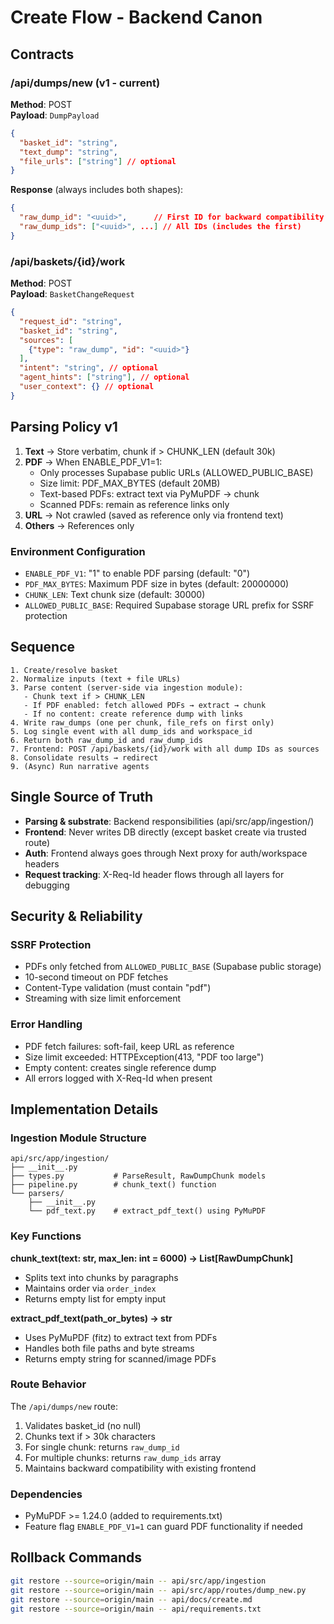 # Create Flow - Backend Canon

## Contracts

### /api/dumps/new (v1 - current)
**Method**: POST  
**Payload**: `DumpPayload`
```json
{
  "basket_id": "string",
  "text_dump": "string", 
  "file_urls": ["string"] // optional
}
```
**Response** (always includes both shapes):
```json
{
  "raw_dump_id": "<uuid>",      // First ID for backward compatibility
  "raw_dump_ids": ["<uuid>", ...] // All IDs (includes the first)
}
```

### /api/baskets/{id}/work
**Method**: POST  
**Payload**: `BasketChangeRequest`
```json
{
  "request_id": "string",
  "basket_id": "string",
  "sources": [
    {"type": "raw_dump", "id": "<uuid>"}
  ],
  "intent": "string", // optional
  "agent_hints": ["string"], // optional
  "user_context": {} // optional
}
```

## Parsing Policy v1

1. **Text** → Store verbatim, chunk if > CHUNK_LEN (default 30k)
2. **PDF** → When ENABLE_PDF_V1=1:
   - Only processes Supabase public URLs (ALLOWED_PUBLIC_BASE)
   - Size limit: PDF_MAX_BYTES (default 20MB)
   - Text-based PDFs: extract text via PyMuPDF → chunk
   - Scanned PDFs: remain as reference links only
3. **URL** → Not crawled (saved as reference only via frontend text)
4. **Others** → References only

### Environment Configuration
- `ENABLE_PDF_V1`: "1" to enable PDF parsing (default: "0")
- `PDF_MAX_BYTES`: Maximum PDF size in bytes (default: 20000000)
- `CHUNK_LEN`: Text chunk size (default: 30000)
- `ALLOWED_PUBLIC_BASE`: Required Supabase storage URL prefix for SSRF protection

## Sequence

```
1. Create/resolve basket
2. Normalize inputs (text + file URLs)
3. Parse content (server-side via ingestion module):
   - Chunk text if > CHUNK_LEN
   - If PDF enabled: fetch allowed PDFs → extract → chunk
   - If no content: create reference dump with links
4. Write raw_dumps (one per chunk, file_refs on first only)
5. Log single event with all dump_ids and workspace_id
6. Return both raw_dump_id and raw_dump_ids
7. Frontend: POST /api/baskets/{id}/work with all dump IDs as sources
8. Consolidate results → redirect
9. (Async) Run narrative agents
```

## Single Source of Truth

- **Parsing & substrate**: Backend responsibilities (api/src/app/ingestion/)
- **Frontend**: Never writes DB directly (except basket create via trusted route)
- **Auth**: Frontend always goes through Next proxy for auth/workspace headers
- **Request tracking**: X-Req-Id header flows through all layers for debugging

## Security & Reliability

### SSRF Protection
- PDFs only fetched from `ALLOWED_PUBLIC_BASE` (Supabase public storage)
- 10-second timeout on PDF fetches
- Content-Type validation (must contain "pdf")
- Streaming with size limit enforcement

### Error Handling
- PDF fetch failures: soft-fail, keep URL as reference
- Size limit exceeded: HTTPException(413, "PDF too large")
- Empty content: creates single reference dump
- All errors logged with X-Req-Id when present

## Implementation Details

### Ingestion Module Structure
```
api/src/app/ingestion/
├── __init__.py
├── types.py           # ParseResult, RawDumpChunk models
├── pipeline.py        # chunk_text() function
└── parsers/
    ├── __init__.py
    └── pdf_text.py    # extract_pdf_text() using PyMuPDF
```

### Key Functions

**chunk_text(text: str, max_len: int = 6000) -> List[RawDumpChunk]**
- Splits text into chunks by paragraphs
- Maintains order via `order_index`
- Returns empty list for empty input

**extract_pdf_text(path_or_bytes) -> str**
- Uses PyMuPDF (fitz) to extract text from PDFs
- Handles both file paths and byte streams
- Returns empty string for scanned/image PDFs

### Route Behavior

The `/api/dumps/new` route:
1. Validates basket_id (no null)
2. Chunks text if > 30k characters
3. For single chunk: returns `raw_dump_id`
4. For multiple chunks: returns `raw_dump_ids` array
5. Maintains backward compatibility with existing frontend

### Dependencies

- PyMuPDF >= 1.24.0 (added to requirements.txt)
- Feature flag `ENABLE_PDF_V1=1` can guard PDF functionality if needed

## Rollback Commands

```bash
git restore --source=origin/main -- api/src/app/ingestion
git restore --source=origin/main -- api/src/app/routes/dump_new.py
git restore --source=origin/main -- api/docs/create.md
git restore --source=origin/main -- api/requirements.txt
```
